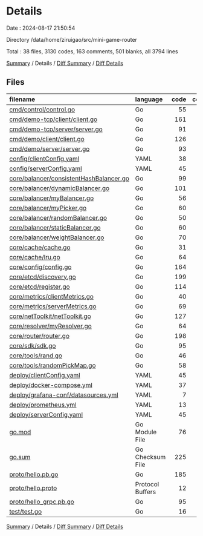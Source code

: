 # Details

Date : 2024-08-17 21:50:54

Directory /data/home/ziruigao/src/mini-game-router

Total : 38 files,  3130 codes, 163 comments, 501 blanks, all 3794 lines

[Summary](results.md) / Details / [Diff Summary](diff.md) / [Diff Details](diff-details.md)

## Files
| filename | language | code | comment | blank | total |
| :--- | :--- | ---: | ---: | ---: | ---: |
| [cmd/control/control.go](/cmd/control/control.go) | Go | 55 | 0 | 9 | 64 |
| [cmd/demo-tcp/client/client.go](/cmd/demo-tcp/client/client.go) | Go | 161 | 0 | 24 | 185 |
| [cmd/demo-tcp/server/server.go](/cmd/demo-tcp/server/server.go) | Go | 91 | 0 | 17 | 108 |
| [cmd/demo/client/client.go](/cmd/demo/client/client.go) | Go | 126 | 0 | 20 | 146 |
| [cmd/demo/server/server.go](/cmd/demo/server/server.go) | Go | 93 | 0 | 17 | 110 |
| [config/clientConfig.yaml](/config/clientConfig.yaml) | YAML | 38 | 1 | 0 | 39 |
| [config/serverConfig.yaml](/config/serverConfig.yaml) | YAML | 45 | 1 | 0 | 46 |
| [core/balancer/consistentHashBalancer.go](/core/balancer/consistentHashBalancer.go) | Go | 99 | 0 | 25 | 124 |
| [core/balancer/dynamicBalancer.go](/core/balancer/dynamicBalancer.go) | Go | 101 | 0 | 19 | 120 |
| [core/balancer/myBalancer.go](/core/balancer/myBalancer.go) | Go | 56 | 0 | 14 | 70 |
| [core/balancer/myPicker.go](/core/balancer/myPicker.go) | Go | 60 | 0 | 9 | 69 |
| [core/balancer/randomBalancer.go](/core/balancer/randomBalancer.go) | Go | 50 | 0 | 16 | 66 |
| [core/balancer/staticBalancer.go](/core/balancer/staticBalancer.go) | Go | 60 | 0 | 18 | 78 |
| [core/balancer/weightBalancer.go](/core/balancer/weightBalancer.go) | Go | 70 | 0 | 22 | 92 |
| [core/cache/cache.go](/core/cache/cache.go) | Go | 31 | 0 | 9 | 40 |
| [core/cache/lru.go](/core/cache/lru.go) | Go | 64 | 0 | 13 | 77 |
| [core/config/config.go](/core/config/config.go) | Go | 164 | 0 | 29 | 193 |
| [core/etcd/discovery.go](/core/etcd/discovery.go) | Go | 199 | 0 | 28 | 227 |
| [core/etcd/register.go](/core/etcd/register.go) | Go | 114 | 0 | 16 | 130 |
| [core/metrics/clientMetrics.go](/core/metrics/clientMetrics.go) | Go | 40 | 0 | 11 | 51 |
| [core/metrics/serverMetrics.go](/core/metrics/serverMetrics.go) | Go | 69 | 0 | 17 | 86 |
| [core/netToolkit/netToolkit.go](/core/netToolkit/netToolkit.go) | Go | 127 | 0 | 21 | 148 |
| [core/resolver/myResolver.go](/core/resolver/myResolver.go) | Go | 64 | 0 | 13 | 77 |
| [core/router/router.go](/core/router/router.go) | Go | 198 | 0 | 31 | 229 |
| [core/sdk/sdk.go](/core/sdk/sdk.go) | Go | 95 | 0 | 19 | 114 |
| [core/tools/rand.go](/core/tools/rand.go) | Go | 46 | 0 | 8 | 54 |
| [core/tools/randomPickMap.go](/core/tools/randomPickMap.go) | Go | 58 | 0 | 15 | 73 |
| [deploy/clientConfig.yaml](/deploy/clientConfig.yaml) | YAML | 45 | 1 | 0 | 46 |
| [deploy/docker-compose.yml](/deploy/docker-compose.yml) | YAML | 37 | 156 | 2 | 195 |
| [deploy/grafana-conf/datasources.yml](/deploy/grafana-conf/datasources.yml) | YAML | 7 | 0 | 0 | 7 |
| [deploy/prometheus.yml](/deploy/prometheus.yml) | YAML | 13 | 3 | 0 | 16 |
| [deploy/serverConfig.yaml](/deploy/serverConfig.yaml) | YAML | 45 | 1 | 0 | 46 |
| [go.mod](/go.mod) | Go Module File | 76 | 0 | 7 | 83 |
| [go.sum](/go.sum) | Go Checksum File | 225 | 0 | 1 | 226 |
| [proto/hello.pb.go](/proto/hello.pb.go) | Go | 185 | 0 | 26 | 211 |
| [proto/hello.proto](/proto/hello.proto) | Protocol Buffers | 12 | 0 | 4 | 16 |
| [proto/hello_grpc.pb.go](/proto/hello_grpc.pb.go) | Go | 95 | 0 | 16 | 111 |
| [test/test.go](/test/test.go) | Go | 16 | 0 | 5 | 21 |

[Summary](results.md) / Details / [Diff Summary](diff.md) / [Diff Details](diff-details.md)